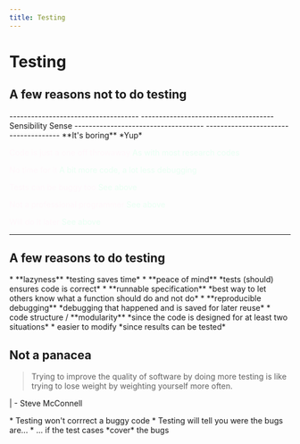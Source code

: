 ```yaml
---
title: Testing
---
```


Testing
=======

A few reasons not to do testing
-------------------------------

<style type="text/css">
  .constrastTable em { color:#E9FFF3; font-style:normal; }
  .constrastTable strong { color:#FFF7FB; font-style:normal; font-weight:normal }
</style>

<div class="reveal constrastTable">
  ------------------------------------      -------------------------------------
  Sensibility                               Sense
  ------------------------------------      -------------------------------------
  **It's boring**                           *Yup*

  **Code is just a one off throwaway**      *As with most research codes*

  **No time for it**                        *A bit more code, a lot less debugging*

  **Tests can be buggy too**                *See above*

  **Not a professional programmer**         *See above*

  **Will do it later**                      *See above*
  ------------------------------------      -------------------------------------
</div>


A few reasons to do testing
---------------------------

<style type="text/css">
  .happy em { color:#E9FFF3; font-style:normal; }
</style>

<div class="reveal happy">
  * **lazyness** *testing saves time*
  * **peace of mind** *tests (should) ensures code is correct*
  * **runnable specification** *best way to let others know what a function should do and
    not do*
  * **reproducible debugging** *debugging that happened and is saved for later reuse*
  * code structure / **modularity** *since the code is designed for at least two situations*
  * easier to modify *since results can be tested*
</div>


Not a panacea
-------------

> Trying to improve the quality of software by doing more testing is like trying to lose weight by
> weighting yourself more often.

|                               - Steve McConnell

<div class="fragment roll-in">
 * Testing won't corrrect a buggy code
 * Testing will tell you were the bugs are...
 * ... if the test cases *cover* the bugs
</div>
